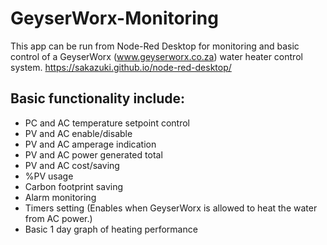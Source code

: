 # GeyserWorx-Monitoring

This app can be run from Node-Red Desktop for monitoring and basic control of a GeyserWorx (www.geyserworx.co.za) water heater control system.
https://sakazuki.github.io/node-red-desktop/

## Basic functionality include:
- PC and AC temperature setpoint control
- PV and AC enable/disable
- PV and AC amperage indication
- PV and AC power generated total
- PV and AC cost/saving
- %PV usage
- Carbon footprint saving
- Alarm monitoring
- Timers setting (Enables when GeyserWorx is allowed to heat the water from AC power.)
- Basic 1 day graph of heating performance

